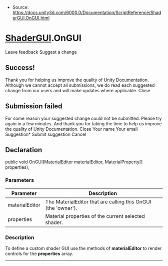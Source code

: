 * Source: https://docs.unity3d.com/6000.0/Documentation/ScriptReference/ShaderGUI.OnGUI.html

#  [ShaderGUI](https://docs.unity3d.com/6000.0/Documentation/ScriptReference/ShaderGUI.html).OnGUI
Leave feedback
Suggest a change
## Success!
Thank you for helping us improve the quality of Unity Documentation. Although we cannot accept all submissions, we do read each suggested change from our users and will make updates where applicable.
Close
## Submission failed
For some reason your suggested change could not be submitted. Please <a>try again</a> in a few minutes. And thank you for taking the time to help us improve the quality of Unity Documentation.
Close
Your name Your email Suggestion* Submit suggestion
Cancel
## Declaration
public void OnGUI([MaterialEditor](https://docs.unity3d.com/6000.0/Documentation/ScriptReference/MaterialEditor.html) materialEditor, MaterialProperty[] properties); 
### Parameters
Parameter | Description  
---|---  
materialEditor | The MaterialEditor that are calling this OnGUI (the 'owner').  
properties | Material properties of the current selected shader.  
### Description
To define a custom shader GUI use the methods of **materialEditor** to render controls for the **properties** array.
* * *
